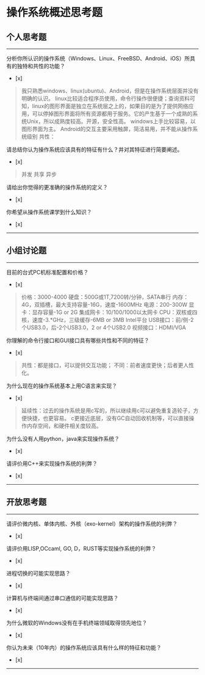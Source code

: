 # 操作系统概述思考题

## 个人思考题

---

分析你所认识的操作系统（Windows、Linux、FreeBSD、Android、iOS）所具有的独特和共性的功能？
- [x]  

> 我只熟悉windows、linux(ubuntu)、Android，但是在操作系统层面并没有明确的认识。
> linux比较适合程序员使用，命令行操作很便捷；查询资料可知，linux的图形界面是独立在系统层之上的，如果目的是为了提供网络应用，可以停掉图形界面将所有资源都用于服务。它的产生基于一个成熟的系统Unix，所以成熟度较高。开源，安全性高。
> windows上手比较容易，以图形界面为主。
> Android的交互主要采用触屏，简洁易用，并不能从操作系统级别
> 共性：

请总结你认为操作系统应该具有的特征有什么？并对其特征进行简要阐述。
- [x]  

> 并发
> 共享
> 异步
> 

请给出你觉得的更准确的操作系统的定义？
- [x]  

> 

你希望从操作系统课学到什么知识？
- [x]  

>   

---

## 小组讨论题

---

目前的台式PC机标准配置和价格？
- [x]  

> 价格：3000-4000
> 硬盘：500G或1T,7200转/分钟，SATA串行
> 内存：4G，双插槽，最大支持容量-16G，速度-1600MHz
> 电源：200-300W
> 显卡：显存容量-1G or 2G
> 集成网卡：10/100/1000以太网卡
> CPU：双核或四核，速度-3.*GHz，三级缓存-6MB or 3MB
> Intel平台
> USB接口：前/侧-2个USB3.0，后-2个USB3.0，2 or 4个USB2.0
> 视频接口：HDMI/VGA

你理解的命令行接口和GUI接口具有哪些共性和不同的特征？
- [x]  

> 共性：都是接口，可以提供交互功能；
> 不同：前者速度更快；后者更人性化。

为什么现在的操作系统基本上用C语言来实现？
- [x]  

> 延续性：过去的操作系统是用c写的，所以继续用c可以避免重复造轮子，方便快捷，也更容易。
> c更接近底层，没有GC自动回收机制等，可以直接操作内存空间，和硬件相关度较高。

为什么没有人用python，java来实现操作系统？
- [x]  

> 

请评价用C++来实现操作系统的利弊？
- [x]  

> 

---

## 开放思考题

---

请评价微内核、单体内核、外核（exo-kernel）架构的操作系统的利弊？
- [x]  

>  

请评价用LISP,OCcaml, GO, D，RUST等实现操作系统的利弊？
- [x]  

>  

进程切换的可能实现思路？
- [x]  

>  

计算机与终端间通过串口通信的可能实现思路？
- [x]  

>  

为什么微软的Windows没有在手机终端领域取得领先地位？
- [x]  

>  

你认为未来（10年内）的操作系统应该具有什么样的特征和功能？
- [x]  

>  

---
